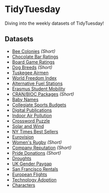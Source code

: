 # TidyTuesday
Diving into the weekly datasets of TidyTuesday!

## Datasets

* [Bee Colonies](https://github.com/MattHondrakis/TidyTuesday/blob/main/01-11-22/Bees.md) *(Short)*
* [Chocolate Bar Ratings](https://github.com/MattHondrakis/TidyTuesday/blob/main/01-18-22/Chocolate.md)
* [Board Game Ratings](https://github.com/MattHondrakis/TidyTuesday/blob/main/01-25-22/BoardGames.md)
* [Dog Breeds](https://github.com/MattHondrakis/TidyTuesday/blob/main/02-01-22/DogBreeds.md) *(Short)*
* [Tuskegee Airmen](https://github.com/MattHondrakis/TidyTuesday/blob/main/02-08-22/Airmen.md)
* [World Freedom Index](https://github.com/MattHondrakis/TidyTuesday/blob/main/02-22-22/Freedom.md)
* [Alternative Fuel Stations](https://github.com/MattHondrakis/TidyTuesday/blob/main/03-01-22/Stations.md)
* [Erasmus Student Mobility](https://github.com/MattHondrakis/TidyTuesday/blob/main/03-08-22/Erasmus.md)
* [CRAN/BIOC Packages](https://github.com/MattHondrakis/TidyTuesday/blob/main/03-15-22/Packages.md) *(Short)*
* [Baby Names](https://github.com/MattHondrakis/TidyTuesday/blob/main/03-22-22/BabyNames.md)
* [Collegiate Sports Budgets](https://github.com/MattHondrakis/TidyTuesday/blob/main/03-29-22/Sports.md) 
* [Digital Publications](https://github.com/MattHondrakis/TidyTuesday/blob/main/04-05-22/Publications.md)
* [Indoor Air Pollution](https://github.com/MattHondrakis/TidyTuesday/blob/main/04-12-22/Indoor-Pollution.md)
* [Crossword Puzzle](https://github.com/MattHondrakis/TidyTuesday/blob/main/04-19-22/Crossword-Puzzle.md)
* [Solar and Wind](https://github.com/MattHondrakis/TidyTuesday/blob/main/05-03-22/Solar-and-Wind.md)
* [NY Times Best Sellers](https://github.com/MattHondrakis/TidyTuesday/blob/main/05-10-22/NYT-Best-Sellers.md)
* [Eurovision](https://github.com/MattHondrakis/TidyTuesday/blob/main/05-17-22/Eurovision.md)
* [Women's Rugby](https://github.com/MattHondrakis/TidyTuesday/blob/main/05-24-22/Women-s-Rugby.md) *(Short)*
* [Company Reputation](https://github.com/MattHondrakis/TidyTuesday/blob/main/05-31-22/Company-Reputation.md) *(Short)*
* [Pride Donations](https://github.com/MattHondrakis/TidyTuesday/blob/main/06-07-22/Pride-Donations.md) *(Short)*
* [Droughts](https://github.com/MattHondrakis/TidyTuesday/blob/main/06-14-22/Drought.md)
* [UK Gender Paygap](https://github.com/MattHondrakis/TidyTuesday/blob/main/06-28-22/Paygap.md)
* [San Francisco Rentals](https://github.com/MattHondrakis/TidyTuesday/blob/main/07-05-22/San-Fransisco-Rentals.md)
* [European Flights](https://github.com/MattHondrakis/TidyTuesday/blob/main/07-12-22/European-Flights.md)
* [Technology Adoption](https://github.com/MattHondrakis/TidyTuesday/blob/main/07-19-22/Technology.md)
* [Characters](https://github.com/MattHondrakis/TidyTuesday/blob/main/08-16-22/Characters.md) 

